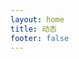 ```yaml
---
layout: home
title: 动态
footer: false
---
```


<section class="lightloader">
    <Light text="网站等宽字体更换成我最爱的 SF Mono 啦！😍" time="2024-12-23"/>
    <Light text="🤔 要更新点什么呢？" time="2024-12-22"/>
    <Light text="🎉🎉🎉 “动态” 功能已经在今天开放了，欢迎大家参观！" time="2024-12-22"/>
</section>